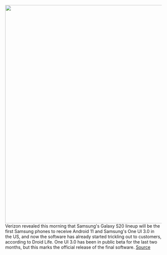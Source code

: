 <img src='https://cdn.vox-cdn.com/thumbor/R5IDR8MYZ_HZqI92pO1R3y2t11o=/0x0:2040x1360/1200x800/filters:focal(857x517:1183x843)/cdn.vox-cdn.com/uploads/chorus_image/image/68446878/bking_200303_3928_0004.0.jpg' width='700px' /><br/>
Verizon revealed this morning that Samsung's Galaxy S20 lineup will be the first Samsung phones to receive Android 11 and Samsung's One UI 3.0 in the US, and now the software has already started trickling out to customers, according to Droid Life. One UI 3.0 has been in public beta for the last two months, but this marks the official release of the final software.
<a href='https://www.theverge.com/2020/12/2/22149171/verizon-samsung-galaxy-s20-android-11-one-ui-3-0'> Source <a/>